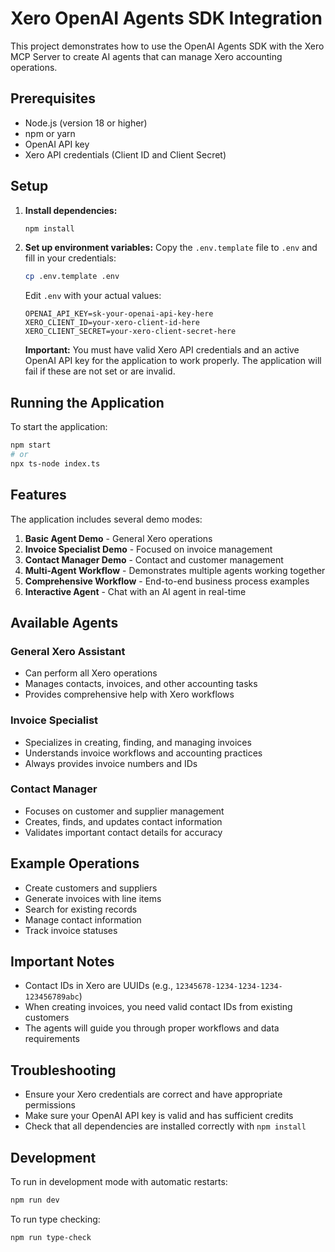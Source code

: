 # Xero OpenAI Agents SDK Integration

This project demonstrates how to use the OpenAI Agents SDK with the Xero MCP Server to create AI agents that can manage Xero accounting operations.

## Prerequisites

- Node.js (version 18 or higher)
- npm or yarn
- OpenAI API key
- Xero API credentials (Client ID and Client Secret)

## Setup

1. **Install dependencies:**
   ```bash
   npm install
   ```

2. **Set up environment variables:**
   Copy the `.env.template` file to `.env` and fill in your credentials:
   ```bash
   cp .env.template .env
   ```

   Edit `.env` with your actual values:
   ```env
   OPENAI_API_KEY=sk-your-openai-api-key-here
   XERO_CLIENT_ID=your-xero-client-id-here
   XERO_CLIENT_SECRET=your-xero-client-secret-here
   ```

   **Important:** You must have valid Xero API credentials and an active OpenAI API key for the application to work properly. The application will fail if these are not set or are invalid.

## Running the Application

To start the application:
```bash
npm start
# or
npx ts-node index.ts
```

## Features

The application includes several demo modes:

1. **Basic Agent Demo** - General Xero operations
2. **Invoice Specialist Demo** - Focused on invoice management
3. **Contact Manager Demo** - Contact and customer management
4. **Multi-Agent Workflow** - Demonstrates multiple agents working together
5. **Comprehensive Workflow** - End-to-end business process examples
6. **Interactive Agent** - Chat with an AI agent in real-time

## Available Agents

### General Xero Assistant
- Can perform all Xero operations
- Manages contacts, invoices, and other accounting tasks
- Provides comprehensive help with Xero workflows

### Invoice Specialist
- Specializes in creating, finding, and managing invoices
- Understands invoice workflows and accounting practices
- Always provides invoice numbers and IDs

### Contact Manager
- Focuses on customer and supplier management
- Creates, finds, and updates contact information
- Validates important contact details for accuracy

## Example Operations

- Create customers and suppliers
- Generate invoices with line items
- Search for existing records
- Manage contact information
- Track invoice statuses

## Important Notes

- Contact IDs in Xero are UUIDs (e.g., `12345678-1234-1234-1234-123456789abc`)
- When creating invoices, you need valid contact IDs from existing customers
- The agents will guide you through proper workflows and data requirements

## Troubleshooting

- Ensure your Xero credentials are correct and have appropriate permissions
- Make sure your OpenAI API key is valid and has sufficient credits
- Check that all dependencies are installed correctly with `npm install`

## Development

To run in development mode with automatic restarts:
```bash
npm run dev
```

To run type checking:
```bash
npm run type-check
```
